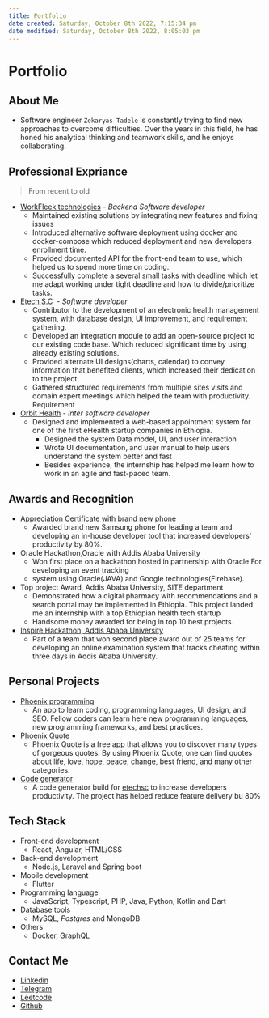 ```yaml
---
title: Portfolio
date created: Saturday, October 8th 2022, 7:15:34 pm
date modified: Saturday, October 8th 2022, 8:05:03 pm
---
```


# Portfolio

## About Me

- Software engineer `Zekaryas Tadele` is constantly trying to find new approaches to overcome difficulties. Over the years in this field, he has honed his analytical thinking and teamwork skills, and he enjoys collaborating.

## Professional Expriance

> From recent to old

- [WorkFleek technologies](https://workfleektechnologies.com/) - *Backend Software developer*
	- Maintained existing solutions by integrating new features and fixing issues
	- Introduced alternative software deployment using docker and docker-compose which reduced deployment and new developers enrollment time.
	- Provided documented API for the front-end team to use, which helped us to spend more time on coding.
	- Successfully complete a several small tasks with deadline which let me adapt working under tight deadline and how to divide/prioritize tasks.
- [Etech S.C](https://etechsc.com/)  - *Software developer*
	- Contributor to the development of an electronic health management system, with database design, UI improvement, and requirement gathering.
	- Developed an integration module to add an open-source project to our existing code base. Which reduced significant time by using already existing solutions.
	- Provided alternate UI designs(charts, calendar) to convey information that benefited clients, which increased their dedication to the project.
	- Gathered structured requirements from multiple sites visits and domain expert meetings which helped the team with productivity. Requirement
- [Orbit Health](https://orbithealth.co/) - *Inter software developer*
	- Designed and implemented a web-based appointment system for one of the first eHealth startup companies in Ethiopia.
		- Designed the system Data model, UI, and user interaction
		- Wrote UI documentation, and user manual to help users understand the system better and fast
		- Besides experience, the internship has helped me learn how to work in an agile and fast-paced team.

## Awards and Recognition

- [Appreciation Certificate with brand new phone](https://drive.google.com/file/d/1kfLUkwoHUE2L1fhoO_20U5K-F_y0zjCe/view)
	- Awarded brand new Samsung phone for leading a team and developing an in-house developer tool that increased developers' productivity by 80%.
- Oracle Hackathon,Oracle with Addis Ababa University
	- Won first place on a hackathon hosted in partnership with Oracle For developing an event tracking
	- system using Oracle(JAVA) and Google technologies(Firebase).
- Top project Award, Addis Ababa University, SITE department
	- Demonstrated how a digital pharmacy with recommendations and a search portal may be implemented in Ethiopia. This project landed me an internship with a top Ethiopian health tech startup
	- Handsome money awarded for being in top 10 best projects.
- [Inspire Hackathon, Addis Ababa University]( https://drive.google.com/file/d/1kmstzmjWbUgF8be3ydUPThNLq6ouNoSJ/view)
	- Part of a team that won second place award out of 25 teams for developing an online examination system that tracks cheating within three days in Addis Ababa University.

## Personal Projects

- [Phoenix programming](https://play.google.com/store/apps/details?id=com.zekaryastadele.phoenix_for_programmers)
	- An app to learn coding, programming languages, UI design, and SEO. Fellow coders can learn here new programming languages, new programming frameworks, and best practices.
- [Phoenix Quote](https://play.google.com/store/apps/details?id=com.zekaryastadele.best_quotes_by_phoenix)
	- Phoenix Quote is a free app that allows you to discover many types of gorgeous quotes. By using Phoenix Quote, one can find quotes about life, love, hope, peace, change, best friend, and many other categories.
- [Code generator](https://thecodegen.netlify.app/)
	- A code generator build for [etechsc](https://etechsc.com/) to increase developers productivity. The project has helped reduce feature delivery bu 80%

## Tech Stack

- Front-end development
	- React, Angular, HTML/CSS
- Back-end development
	- Node.js, Laravel and Spring boot
- Mobile development
	- Flutter
- Programming language
	- JavaScript, Typescript, PHP, Java, Python, Kotlin and Dart
- Database tools
	- MySQL, *Postgres* and MongoDB
- Others
	- Docker, GraphQL

## Contact Me

- [Linkedin](https://www.linkedin.com/in/zekaryas-tadele-dinku)
- [Telegram](tg://resolve?domain=zekaryastadele)
- [Leetcode](https://leetcode.com/zekaryasTadele/)
- [Github](https://github.com/zekaryas1)
